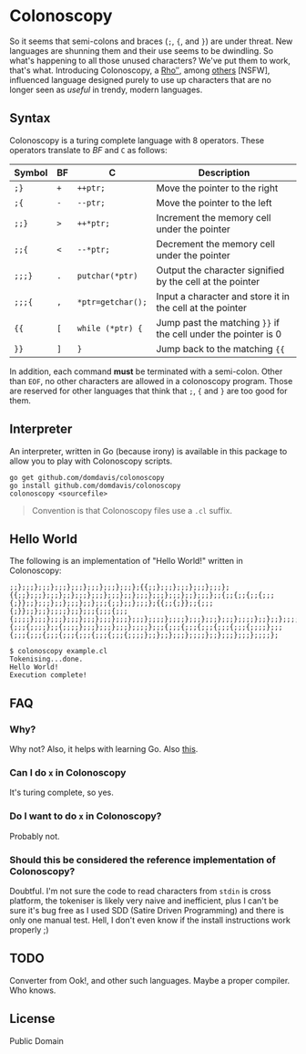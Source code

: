 # Colonoscopy

So it seems that semi-colons and braces (`;`, `{`, and `}`) are under threat. 
New languages are shunning them and their use seems to be dwindling. So what's 
happening to all those unused characters? We've put them to work, that's what. 
Introducing Colonoscopy, a 
[Rho&#8242;&#8242;](https://en.wikipedia.org/wiki/P%E2%80%B2%E2%80%B2), among
[others](https://en.wikipedia.org/wiki/Brainfuck) [NSFW],
influenced language designed purely to use up characters that are no longer seen
as _useful_ in trendy, modern languages.

## Syntax

Colonoscopy is a turing complete language with 8 operators. These operators 
translate to _BF_ and `C` as follows:

| Symbol | BF  | C                 | Description
| ------ | --- |------------------ | -----------
| `;}`   | `+` | `++ptr;`          | Move the pointer to the right
| `;{`   | `-` | `--ptr;`          | Move the pointer to the left
| `;;}`  | `>` | `++*ptr;`         | Increment the memory cell under the pointer
| `;;{`  | `<` | `--*ptr;`         | Decrement the memory cell under the pointer
| `;;;}` | `.` | `putchar(*ptr)`   | Output the character signified by the cell at the pointer
| `;;;{` | `,` | `*ptr=getchar();` | Input a character and store it in the cell at the pointer
| `{{`   | `[` | `while (*ptr) {`  | Jump past the matching `}}` if the cell under the pointer is 0
| `}}`   | `]` | `}`               | Jump back to the matching `{{`

In addition, each command **must** be terminated with a semi-colon. Other than 
`EOF`, no other characters are allowed in a colonoscopy program. Those are 
reserved for other languages that think that `;`, `{` and `}` are too good for
them.

## Interpreter 

An interpreter, written in Go (because irony) is available in this package to
allow you to play with Colonoscopy scripts. 

```
go get github.com/domdavis/colonoscopy
go install github.com/domdavis/colonoscopy
colonoscopy <sourcefile>
```

> Convention is that Colonoscopy files use a `.cl` suffix.

## Hello World

The following is an implementation of "Hello World!" written in Colonoscopy:

```
;;};;;};;;};;;};;;};;;};;;};;;};{{;;};;;};;;};;;};;;};{{;;};;;};;;};;};;;};;;};;;};;};;;};;;};;;};;};;;};;{;;{;;{;;{;;;{;}};;};;;};;};;;};;};;;{;;};;};;;};{{;;{;}};;{;;;{;}};;};;};;;;};;};;;{;;;{;;;{;;;;};;;};;;};;;};;;};;;};;;};;;};;;;};;;;};;;};;;};;;};;;;};;};;};;;;};;{;;;{;;;;};;{;;;;};;;};;;};;;};;;;};;;{;;;{;;;{;;;{;;;{;;;{;;;;};;;{;;;{;;;{;;;{;;;{;;;{;;;{;;;{;;;;};;};;};;;};;;;};;};;;};;;};;;;};
```

```
$ colonoscopy example.cl 
Tokenising...done.
Hello World!
Execution complete!
```

## FAQ

### Why?

Why not? Also, it helps with learning Go. Also 
[this](https://twitter.com/idomdavis/status/722050755616776192).

### Can I do `x` in Colonoscopy

It's turing complete, so yes.

### Do I want to do `x` in Colonoscopy?

Probably not.

### Should this be considered the reference implementation of Colonoscopy?

Doubtful. I'm not sure the code to read characters from `stdin` is cross
platform, the tokeniser is likely very naive and inefficient, plus I can't be 
sure it's bug free as I used SDD (Satire Driven Programming) and there is only
one manual test. Hell, I don't even know if the install instructions work 
properly ;)

## TODO

Converter from Ook!, and other such languages. Maybe a proper compiler. 
Who knows.

## License

Public Domain
